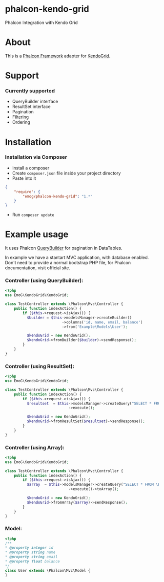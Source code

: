 # phalcon-kendo-grid
Phalcon Integration with Kendo Grid

# About
This is a [Phalcon Framework](http://phalconphp.com/) adapter for [KendoGrid](http://www.telerik.com/kendo-ui).
# Support
### Currently supported
* QueryBuilder interface
* ResultSet interface
* Pagination
* Filtering
* Ordering

# Installation
### Installation via Composer
* Install a composer
* Create `composer.json` file inside your project directory
* Paste into it
```json
{
    "require": {
        "emog/phalcon-kendo-grid": "1.*"
    }
}
```
* Run `composer update`

# Example usage
It uses Phalcon [QueryBuilder](http://docs.phalconphp.com/en/latest/api/Phalcon_Mvc_Model_Query_Builder.html) for pagination in DataTables.

In example we have a stantart MVC application, with database enabled. Don't need to provide a normal bootstrap PHP file, for Phalcon documentation, visit official site.

### Controller (using QueryBuilder):
```php
<?php
use EmoG\KendoGrid\KendoGrid;

class TestController extends \Phalcon\Mvc\Controller {
    public function indexAction() {
        if ($this->request->isAjax()) {
          $builder = $this->modelsManager->createBuilder()
                          ->columns('id, name, email, balance')
                          ->from('Example\Models\User');

          $kendoGrid = new KendoGrid();
          $kendoGrid->fromBuilder($builder)->sendResponse();
        }
    }
}
```

### Controller (using ResultSet):
```php
<?php
use EmoG\KendoGrid\KendoGrid;

class TestController extends \Phalcon\Mvc\Controller {
    public function indexAction() {
        if ($this->request->isAjax()) {
          $resultset  = $this->modelsManager->createQuery("SELECT * FROM \Example\Models\User")
                             ->execute();

          $kendoGrid = new KendoGrid();
          $kendoGrid->fromResultSet($resultset)->sendResponse();
        }
    }
}
```

### Controller (using Array):
```php
<?php
use EmoG\KendoGrid\KendoGrid;

class TestController extends \Phalcon\Mvc\Controller {
    public function indexAction() {
        if ($this->request->isAjax()) {
          $array  = $this->modelsManager->createQuery("SELECT * FROM \Example\Models\User")
                             ->execute()->toArray();

          $kendoGrid = new KendoGrid();
          $kendoGrid->fromArray($array)->sendResponse();
        }
    }
}
```

### Model:
```php
<?php
/**
* @property integer id
* @property string name
* @property string email
* @property float balance
*/
class User extends \Phalcon\Mvc\Model {
}
```
